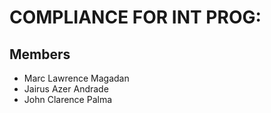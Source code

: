# COMPLIANCE FOR INT PROG:

## Members
- Marc Lawrence Magadan
- Jairus Azer Andrade
- John Clarence Palma 